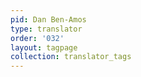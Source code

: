 ```yaml
---
pid: Dan Ben-Amos
type: translator
order: '032'
layout: tagpage
collection: translator_tags
---
```

